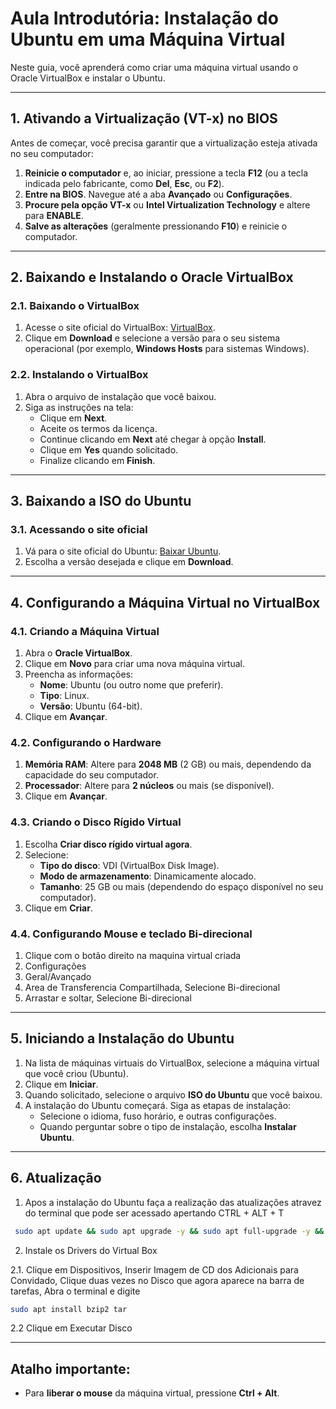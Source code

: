 # Aula Introdutória: Instalação do Ubuntu em uma Máquina Virtual

Neste guia, você aprenderá como criar uma máquina virtual usando o Oracle VirtualBox e instalar o Ubuntu.

---

## 1. Ativando a Virtualização (VT-x) no BIOS

Antes de começar, você precisa garantir que a virtualização esteja ativada no seu computador:

1. **Reinicie o computador** e, ao iniciar, pressione a tecla **F12** (ou a tecla indicada pelo fabricante, como **Del**, **Esc**, ou **F2**).
2. **Entre na BIOS**. Navegue até a aba **Avançado** ou **Configurações**.
3. **Procure pela opção VT-x** ou **Intel Virtualization Technology** e altere para **ENABLE**.
4. **Salve as alterações** (geralmente pressionando **F10**) e reinicie o computador.

---

## 2. Baixando e Instalando o Oracle VirtualBox

### 2.1. Baixando o VirtualBox

1. Acesse o site oficial do VirtualBox: [VirtualBox](https://www.virtualbox.org/).
2. Clique em **Download** e selecione a versão para o seu sistema operacional (por exemplo, **Windows Hosts** para sistemas Windows).

### 2.2. Instalando o VirtualBox

1. Abra o arquivo de instalação que você baixou.
2. Siga as instruções na tela:
   - Clique em **Next**.
   - Aceite os termos da licença.
   - Continue clicando em **Next** até chegar à opção **Install**.
   - Clique em **Yes** quando solicitado.
   - Finalize clicando em **Finish**.

---

## 3. Baixando a ISO do Ubuntu

### 3.1. Acessando o site oficial

1. Vá para o site oficial do Ubuntu: [Baixar Ubuntu](https://ubuntu.com/download/desktop).
2. Escolha a versão desejada e clique em **Download**.

---

## 4. Configurando a Máquina Virtual no VirtualBox

### 4.1. Criando a Máquina Virtual

1. Abra o **Oracle VirtualBox**.
2. Clique em **Novo** para criar uma nova máquina virtual.
3. Preencha as informações:
   - **Nome**: Ubuntu (ou outro nome que preferir).
   - **Tipo**: Linux.
   - **Versão**: Ubuntu (64-bit).
4. Clique em **Avançar**.

### 4.2. Configurando o Hardware

1. **Memória RAM**: Altere para **2048 MB** (2 GB) ou mais, dependendo da capacidade do seu computador.
2. **Processador**: Altere para **2 núcleos** ou mais (se disponível).
3. Clique em **Avançar**.

### 4.3. Criando o Disco Rígido Virtual

1. Escolha **Criar disco rígido virtual agora**.
2. Selecione:
   - **Tipo do disco**: VDI (VirtualBox Disk Image).
   - **Modo de armazenamento**: Dinamicamente alocado.
   - **Tamanho**: 25 GB ou mais (dependendo do espaço disponível no seu computador).
3. Clique em **Criar**.

### 4.4. Configurando Mouse e teclado Bi-direcional

1. Clique com o botão direito na maquina virtual criada
2. Configurações
3. Geral/Avançado
4. Area de Transferencia Compartilhada, Selecione Bi-direcional
5. Arrastar e soltar, Selecione Bi-direcional
---

## 5. Iniciando a Instalação do Ubuntu

1. Na lista de máquinas virtuais do VirtualBox, selecione a máquina virtual que você criou (Ubuntu).
2. Clique em **Iniciar**.
3. Quando solicitado, selecione o arquivo **ISO do Ubuntu** que você baixou.
4. A instalação do Ubuntu começará. Siga as etapas de instalação:
   - Selecione o idioma, fuso horário, e outras configurações.
   - Quando perguntar sobre o tipo de instalação, escolha **Instalar Ubuntu**.

---

## 6. Atualização

1. Apos a instalação do Ubuntu faça a realização das atualizações atravez do terminal que pode ser acessado apertando CTRL + ALT + T
```bash
 sudo apt update && sudo apt upgrade -y && sudo apt full-upgrade -y && sudo apt dist-upgrade -y && sudo apt autoremove -y && sudo apt autoclean && sudo apt clean
```
2. Instale os Drivers do Virtual Box

2.1. Clique em Dispositivos, Inserir Imagem de CD dos Adicionais para Convidado, Clique duas vezes no Disco que agora aparece na barra de tarefas, Abra o terminal e digite 
```bash
sudo apt install bzip2 tar
```

2.2 Clique em Executar Disco

---

## Atalho importante:

- Para **liberar o mouse** da máquina virtual, pressione **Ctrl + Alt**.
